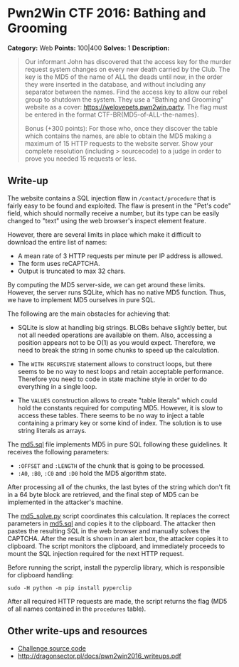 # Pwn2Win CTF 2016: Bathing and Grooming

**Category:** Web
**Points:** 100|400
**Solves:** 1
**Description:**

> Our informant John has discovered that the access key for the murder request
> system changes on every new death carried by the Club. The key is the MD5 of
> the name of ALL the deads until now, in the order they were inserted in the
> database, and without including any separator between the names. Find the
> access key to allow our rebel group to shutdown the system. They use a
> "Bathing and Grooming" website as a cover: https://welovepets.pwn2win.party.
> The flag must be entered in the format CTF-BR{MD5-of-ALL-the-names}.
>
> Bonus (+300 points): For those who, once they discover the table which
> contains the names, are able to obtain the MD5 making a maximum of
> 15 HTTP requests to the website server. Show your complete resolution
> (including > sourcecode) to a judge in order to prove you needed
> 15 requests or less.


## Write-up

The website contains a SQL injection flaw in `/contact/procedure` that is fairly
easy to be found and exploited. The flaw is present in the "Pet's code" field,
which should normally receive a number, but its type can be easily changed
to "text" using the web browser's inspect element feature.

However, there are several limits in place which make it difficult to download the
entire list of names:

 * A mean rate of 3 HTTP requests per minute per IP address is allowed.
 * The form uses reCAPTCHA.
 * Output is truncated to max 32 chars.

By computing the MD5 server-side, we can get around these limits. However,
the server runs SQLite, which has no native MD5 function. Thus, we have to
implement MD5 ourselves in pure SQL.

The following are the main obstacles for achieving that:

 * SQLite is slow at handling big strings. BLOBs behave slightly better, but not
   all needed operations are available on them. Also, accessing a position appears
   not to be O(1) as you would expect. Therefore, we need to break the string in
   some chunks to speed up the calculation.

 * The `WITH RECURSIVE` statement allows to construct loops, but there seems to
   be no way to nest loops and retain acceptable performance. Therefore you need
   to code in state machine style in order to do everything in a single loop.

 * The `VALUES` construction allows to create "table literals" which could hold
   the constants required for computing MD5. However, it is slow to access these
   tables. There seems to be no way to inject a table containing a primary key
   or some kind of index. The solution is to use string literals as arrays.

The [md5.sql](md5.sql) file implements MD5 in pure SQL following these guidelines.
It receives the following parameters:

 * `:OFFSET` and `:LENGTH` of the chunk that is going to be processed.
 * `:A0`, `:B0`, `:C0` and `:D0` hold the MD5 algorithm state.

After processing all of the chunks, the last bytes of the string which don't fit
in a 64 byte block are retrieved, and the final step of MD5 can be implemented
in the attacker's machine.

The [md5_solve.py](md5_solve.py) script coordinates this calculation. It replaces the
correct parameters in [md5.sql](md5.sql) and copies it to the clipboard. The attacker
then pastes the resulting SQL in the web browser and manually solves the CAPTCHA.
After the result is shown in an alert box, the attacker copies it to clipboard.
The script monitors the clipboard, and immediately proceeds to mount the SQL injection
required for the next HTTP request.

Before running the script, install the pyperclip library, which is responsible
for clipboard handling:

```
sudo -H python -m pip install pyperclip
```

After all required HTTP requests are made, the script returns the flag
(MD5 of all names contained in the `procedures` table).


## Other write-ups and resources

* [Challenge source code](https://github.com/epicleet/bathing-and-grooming)
* http://dragonsector.pl/docs/pwn2win2016_writeups.pdf
